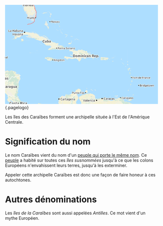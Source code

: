 <!-- TITLE: Caraïbes (îles) / Antilles -->
<!-- SUBTITLE: Présentation des îles de la Caraïbe -->

![Iles De La Caraibe](/uploads/map/iles-de-la-caraibe.png "Iles de la Caraibe"){.pagelogo}

Les îles des Caraïbes forment une archipelle située à l'Est de l'Amérique Centrale.

# Signification du nom
Le nom Caraïbes vient du nom d'un [peuple qui porte le même nom](/peuple/caraibes/partout/caraibe).
Ce [peuple](/peuple/caraibes/partout/caraibe) a habité sur toutes ces *îles susnommées* jusqu'à ce que les colons Européens n'envahissent leurs terres, jusqu'à les exterminer.

Appeler cette archipelle Caraïbes est donc une façon de faire honeur à ces autochtones.

# Autres dénominations
Les *îles de la Caraïbes* sont aussi appelées *Antilles*. Ce mot vient d'un mythe Européen.